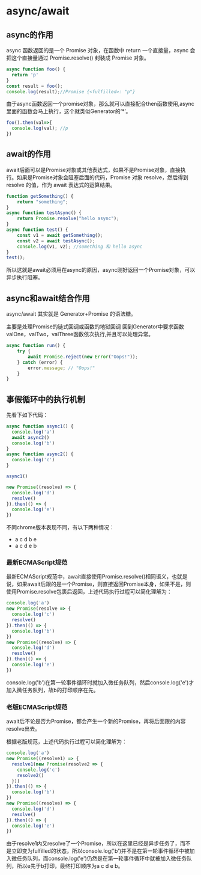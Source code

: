 # async/await

## async的作用

async 函数返回的是一个 Promise 对象，在函数中 return 一个直接量，async 会把这个直接量通过 Promise.resolve() 封装成 Promise 对象。

```js
async function foo() {
  return 'p'
}
const result = foo();
console.log(result);//Promise {<fulfilled>: "p"}
```

由于async函数返回一个promise对象，那么就可以直接配合then函数使用,async里面的函数会马上执行，这个就类似Generator的‘*’。

```js
foo().then(val=>{
  console.log(val); //p
})
```

## await的作用

await后面可以是Promise对象或其他表达式，如果不是Promise对象，直接执行。如果是Promise对象会阻塞后面的代码，Promise 对象 resolve，然后得到 resolve 的值，作为 await 表达式的运算结果。

```js
function getSomething() {
    return "something";
}
async function testAsync() {
    return Promise.resolve("hello async");
}
async function test() {
    const v1 = await getSomething();
    const v2 = await testAsync();
    console.log(v1, v2); //something 和 hello async
}
test();
```

所以这就是await必须用在async的原因，async刚好返回一个Promise对象，可以异步执行阻塞。

## async和await结合作用

async/await 其实就是 Generator+Promise 的语法糖。

主要是处理Promise的链式回调或函数的地狱回调 回到Generator中要求函数valOne，valTwo，valThree函数依次执行,并且可以处理异常。

```js
async function run() {
    try {
        await Promise.reject(new Error("Oops!"));
    } catch (error) {
        error.message; // "Oops!"
    }
}
```

## 事假循环中的执行机制

先看下如下代码：

```js
async function async1() {
  console.log('a')
  await async2()
  console.log('b')
}
async function async2() {
  console.log('c')
}

async1()

new Promise((resolve) => {
  console.log('d')
  resolve()
}).then(() => {
  console.log('e')
})
```

不同chrome版本表现不同，有以下两种情况：

- a c d b e
- a c d e b

### 最新ECMAScript规范

最新ECMAScript规范中，await直接使用Promise.resolve()相同语义，也就是说，如果await后跟的是一个Promise，则直接返回Promise本身，如果不是，则使用Promise.resolve包裹后返回，上述代码执行过程可以简化理解为：

```js
console.log('a')
new Promise(resolve => {
  console.log('c')
  resolve()
}).then(() => {
  console.log('b')
})
new Promise((resolve) => {
  console.log('d')
  resolve()
}).then(() => {
  console.log('e')
})
```

console.log('b')在第一轮事件循环时就加入微任务队列，然后console.log('e')才加入微任务队列，故b的打印顺序在先。

### 老版ECMAScript规范

await后不论是否为Promise，都会产生一个新的Promise，再将后面跟的内容resolve出去。

根据老版规范，上述代码执行过程可以简化理解为：

```js
console.log('a')
new Promise((resolve1) => {
  resolve1(new Promise(resolve2 => {
    console.log('c')
    resolve2()
  }))
}).then(() => {
  console.log('b')
})
new Promise((resolve) => {
  console.log('d')
  resolve()
}).then(() => {
  console.log('e')
})
```

由于resolve1内又resolve了一个Promise，所以在这里已经是异步任务了，而不是立即变为fulfilled的状态，所以console.log('b')并不是在第一轮事件循环中被加入微任务队列，而console.log('e')仍然是在第一轮事件循环中就被加入微任务队列，所以e先于b打印，最终打印顺序为a c d e b。
